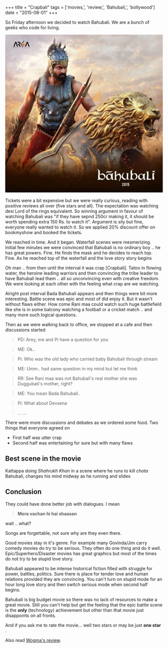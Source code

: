 +++
title = "Crapbali"
tags = ['movies,', 'review,', 'Bahubali,', 'bollywood']
date = "2015-08-01"
+++

So Friday afternoon we decided to watch Bahubali. We are a bunch of
geeks who code for living.

![image](/static/images/bahubali.jpg)

Tickets were a bit expensive but we were really curious, reading with
positive reviews all over (five stars and all). The expectation was
watching desi Lord of the rings equivalent. So winning argument in
favour of watching Bahubali was \"if they have sepnd 250cr making it, it
should be worth spending extra 150 Rs. to watch it\". Argument is sily
but fine, everyone really wanted to watch it. So we applied 20% discount
offer on bookmyshow and booked the tickets.

We reached in time. And it began. Waterfall scenes were mesmerizing.
Initial few minutes we were convinced that Bahubali is no ordinary boy
.. he has great powers. Fine. He finds the mask and he decides to reach
top. Fine. As he reached top of the waterfall and the love story story
begins

Oh man .. from then until the interval it was crap \[Crapbali\]. Tatoo
in flowing water, the heroine leading warriors and then convincing the
tribe leader to have Bahubali lead them .. all so unconvincing even with
creative freedom. We were looking at each other with the feeling what
crap are we watching.

Alright post interval Bada Bahubali appears and then things were bit
more interesting. Battle scene was epic and most of did enjoy it. But it
wasn\'t without flaws either. How come Rani maa could watch such huge
battlefield like she is in some balcony watching a football or a cricket
match .. and many more such logical questions.

Then as we were walking back to office, we stopped at a cafe and then
discussions started

> PD: Arey, me and Pi have a question for you

> ME: Ok..

> Pi: Who was the old lady who carried baby Bahubali through stream

> ME: Umm.. had same question in my mind but let me think

> RR: See Rani maa was not Bahubali\'s real mother she was Duggubati\'s
> mother, right?

> ME: You mean Bada Bahubali..

> Pi: What about Devsena

> ...
> ...


There were more discussions and debates as we ordered some food. Two
things that everyone agreed on

-   First half was utter crap
-   Second half was entertaining for sure but with many flaws

## Best scene in the movie

Kattappa doing *Shahrukh Khan* in a scene where he runs to
kill *chota* Bahubali, changes his mind midway as he running and slides

## Conclusion

They could have done better job with dialogues. I mean

> **Mera vachan hi hai shaasan**

wait .. what?

Songs are forgettable, not sure why are they even there.

Good movies stay in it\'s genre. For example many
Govinda/Jim carry comedy movies do try to be serious. They often do one
thing and do it well. Epic/Superhero/Disaster movies has great graphics
but most of the times do not try to be stupid love story.

Bahubali appeared to be intense historical fiction filled with struggle
for power, battles, politics. Sure there is place for tender love and
human relations provided they are convincing. You can\'t turn on stupid
mode for an hour long love story and then switch serious mode when
second half begins.

Bahubali is big budget movie so there was no lack of resources to make a
great movie. Still you can\'t help but get the feeling that the epic
battle scene is the **only** (technology) achievement but other than
that movie just disappoints on all fronts.

And if you ask me to rate the movie\... well two stars or may be just
**one star** .

Also read [Wogma\'s review](http://wogma.com/movie/bahubali-review/).
